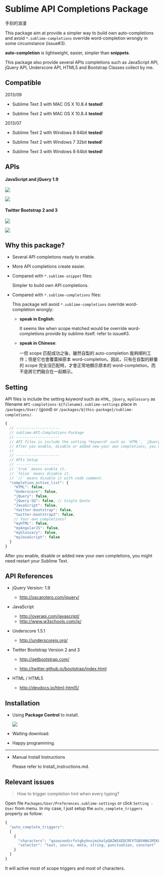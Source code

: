 Sublime API Completions Package
===============================

手刻的浪漫

This package aim at provide a simpler way to build own auto-completions and avoid `*.sublime-completions` override word-completion wrongly in some circumstance (issue#3).

**auto-completion** is lightweight, easier, simpler than **snippets**.

This package also provide several APIs completions such as JavaScript API, jQuery API, Underscore API, HTML5 and Bootstrap Classes collect by me.


## Compatible

2013/09

- Sublime Text 3 with MAC OS X 10.8.4 **tested**!

- Sublime Text 2 with MAC OS X 10.8.4 **tested**!

2013/07

- Sublime Text 2 with Windows 8 64bit **tested**!

- Sublime Text 2 with Windows 7 32bit **tested**!

- Sublime Text 3 with Windows 8 64bit **tested**!


## APIs

#### JavaScript and jQuery 1.9

![](https://raw.github.com/Pleasurazy/Sublime-API-Completions/master/README/JavaScript-and-jQuery/demo1.gif)

![](https://raw.github.com/Pleasurazy/Sublime-API-Completions/master/README/JavaScript-and-jQuery/static3.jpg)

#### Twitter Bootstrap 2 and 3

![](https://raw.github.com/Pleasurazy/Sublime-API-Completions/master/README/bootstrap-demo/demo1.gif)

![](https://raw.github.com/Pleasurazy/Sublime-API-Completions/master/README/bootstrap-demo/static3.jpg)


## Why this package?

* Several API completions ready to enable.

* More API completions create easier.

* Compared with `*.sublime-snippet` files:

    Simpler to build own API completions.

* Compared with `*.sublime-completions` files:

    This package will avoid `*.sublime-completions` override word-completion wrongly:

    * **speak in English**:

        It seems like when scope matched would be override word-completions provide by sublime itself. refer to issue#3.

    * **speak in Chinese**:

        一但 scope 匹配成功之後，雖然自製的 auto-completion 能夠順利工作；但是它也會覆蓋掉原本 word-completion。因此，只有在自製的辭彙的 scope 完全沒匹配時，才會正常地顯示原本的 word-completion，而不是將它們融合在一起顯示。


## Setting

API files is include the setting *keyword* such as `HTML`, `jQuery`, `myGlossary` as filename `API-completions-${filename}.sublime-settings` place in `/packages/User/` (good) or `/packages/${this-package}/sublime-completions/`.

```js
{
  // --------------------
  // sublime-API-Completions-Package
  // --------------------
  // API files is include the setting *keyword* such as `HTML`, `jQuery`, `myGlossary` as filename `API-completions-${filename}.sublime-settings` place in `/packages/User/` (good) or `/packages/${this-package}/sublime-completions/`.
  // After you enable, disable or added new your own completions, you might need restart your Sublime Text Editor.
  //
  // --------------------
  // APIs Setup
  // --------------------
  // `true` means enable it.
  // `false` means disable it.
  // `//` means disable it with code comment.
  "completion_active_list": {
    "HTML": false,
    "Underscore": false,
    "jQuery": false,
    "jQuery-SQ": false, // Single Quote
    "JavaScript": false,
    "twitter-bootstrap": false,
    "twitter-bootstrap3": false,
    // Your own completions?
    "myHTML": false,
    "myAngularJS": false,
    "myGlossary": false,
    "myJavaScript": false
  }
}
```

After you enable, disable or added new your own completions, you might need restart your Sublime Text.


## API References

* jQuery Version: 1.9

    * http://oscarotero.com/jquery/

* JavaScript

    * http://overapi.com/javascript/
    * http://www.w3schools.com/js/

* Underscore 1.5.1

    * http://underscorejs.org/

* Twitter Bootstrap Version 2 and 3

    * http://getbootstrap.com/

    * http://twitter.github.io/bootstrap/index.html

* HTML / HTML5

    * http://devdocs.io/html-html5/

## Installation

* Using **Package Control** to install.

    ![](https://raw.github.com/Pleasurazy/Sublime-API-Completions/master/README/UsingPackageControl.jpg)

* Waiting download.

* Happy programming.

---

* Manual Install Instructions

    Please refer to Install_instructions.md.


## Relevant issues

> How to trigger completion hint when every typing?

Open file `Packages/User/Preferences.sublime-settings` or click `Setting - User` from menu. In my case, I just setup the `auto_complete_triggers` property as follow:

```js
{
  "auto_complete_triggers":
  [
    {
      "characters": "qazwsxedcrfvtgbyhnujmikolpQAZWSXEDCRFVTGBYHNUJMIKOLP",
      "selector": "text, source, meta, string, punctuation, constant"
    }
  ]
}
```

It will active most of scope triggers and most of characters.